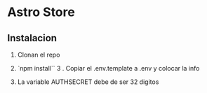 # Astro Store

## Instalacion

1. Clonan el repo
2. `npm install``
3 . Copiar el .env.template a .env y colocar la info

4. La variable AUTHSECRET debe de ser 32 digitos